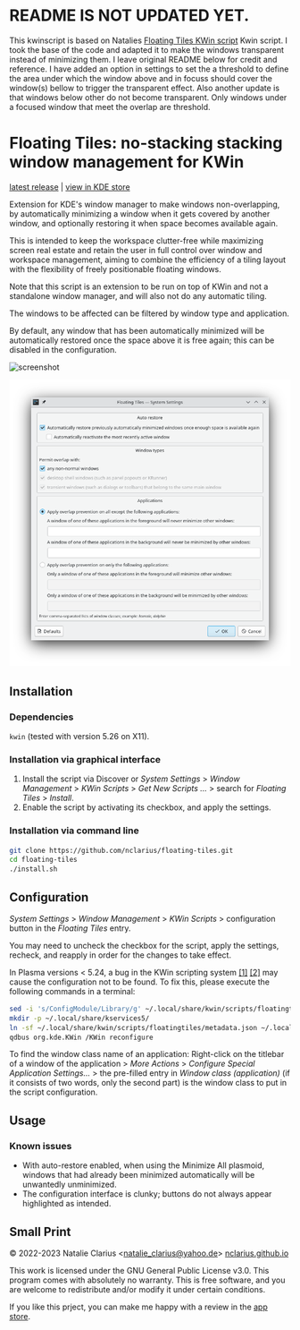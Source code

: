 # README IS NOT UPDATED YET.
This kwinscript is based on Natalies [Floating Tiles KWin script](https://github.com/nclarius/floating-tiles/releases/latest) Kwin script. I took the base of the code and adapted it to make the windows transparent instead of minimizing them.
I leave original README below for credit and reference. I have added an option in settings to set the a threshold to define the area under which the window above and in focuss should cover the window(s) bellow to trigger the transparent effect.
Also another update is that windows below other do not become transparent. Only windows under a focused window that meet the overlap are threshold.

# Floating Tiles: no-stacking stacking window management for KWin

[latest release](https://github.com/nclarius/floating-tiles/releases/latest) | [view in KDE store](https://store.kde.org/p/1619690)

Extension for KDE's window manager to make windows non-overlapping, by automatically minimizing a window when it gets covered by another window, and optionally restoring it when space becomes available again.

This is intended to keep the workspace clutter-free while maximizing screen real estate and retain the user in full control over window and workspace management, aiming to combine the efficiency of a tiling layout with the flexibility of freely positionable floating windows.

Note that this script is an extension to be run on top of KWin and not a standalone window manager, and will also not do any automatic tiling.

The windows to be affected can be filtered by window type and application.

By default, any window that has been automatically minimized will be automatically restored once the space above it is free again; this can be disabled in the configuration.

![screenshot](.img/screenshot.gif)

<img src=".img/config.png" alt="config"/>

## Installation

### Dependencies

`kwin` (tested with version 5.26 on X11).

### Installation via graphical interface

1. Install the script via Discover or *System Settings* > *Window Management* > *KWin Scripts* > *Get New Scripts …* > search for *Floating Tiles* > *Install*.
2. Enable the script by activating its checkbox, and apply the settings.

### Installation via command line

```bash
git clone https://github.com/nclarius/floating-tiles.git
cd floating-tiles
./install.sh
```

## Configuration

*System Settings* > *Window Management* > *KWin Scripts* > configuration button in the *Floating Tiles* entry.

You may need to uncheck the checkbox for the script, apply the settings, recheck, and reapply in order for the changes to take effect.

In Plasma versions < 5.24, a bug in the KWin scripting system [[1]](https://bugs.kde.org/show_bug.cgi?id=411430) [[2]](https://bugs.kde.org/show_bug.cgi?id=444378) may cause the configuration not to be found. To fix this, please execute the following commands in a terminal:

```bash
sed -i 's/ConfigModule/Library/g' ~/.local/share/kwin/scripts/floatingtiles/metadata.json
mkdir -p ~/.local/share/kservices5/
ln -sf ~/.local/share/kwin/scripts/floatingtiles/metadata.json ~/.local/share/kservices5/floatingtiles.json
qdbus org.kde.KWin /KWin reconfigure
```

To find the window class name of an application: Right-click on the titlebar of a window of the application > *More Actions* > *Configure Special Application Settings...* > the pre-filled entry in *Window class (application)* (if it consists of two words, only the second part) is the window class to put in the script configuration.

## Usage

### Known issues

- With auto-restore enabled, when using the Minimize All plasmoid, windows that had already been minimized automatically will be unwantedly unminimized.
- The configuration interface is clunky; buttons do not always appear highlighted as intended.


## Small Print

© 2022-2023 Natalie Clarius \<natalie_clarius@yahoo.de\> [nclarius.github.io](https://nclarius.github.io)

This work is licensed under the GNU General Public License v3.0.
This program comes with absolutely no warranty.
This is free software, and you are welcome to redistribute and/or modify it under certain conditions.

If you like this prject, you can make me happy with a review in the [app store](https://store.kde.org/p/1619690).

